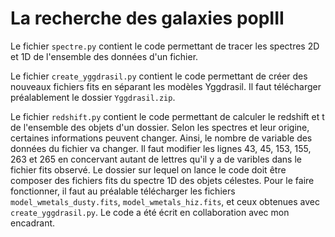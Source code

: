 # La recherche des galaxies popIII

Le fichier `spectre.py` contient le code permettant de tracer les spectres 2D et 1D de l'ensemble des données d'un fichier.

Le fichier `create_yggdrasil.py` contient le code permettant de créer des nouveaux fichiers fits en séparant les modèles Yggdrasil. Il faut télécharger préalablement le dossier `Yggdrasil.zip`.

Le fichier `redshift.py` contient le code permettant de calculer le redshift et t de l'ensemble des objets d'un dossier. Selon les spectres et leur origine, certaines informations peuvent changer. Ainsi, le nombre de variable des données du fichier va changer. Il faut modifier les lignes 43, 45, 153, 155, 263 et 265 en concervant autant de lettres qu'il y a de varibles dans le fichier fits observé. Le dossier sur lequel on lance le code doit être composer des fichiers fits du spectre 1D des objets célestes. Pour le faire fonctionner, il faut au préalable télécharger les fichiers `model_wmetals_dusty.fits`, `model_wmetals_hiz.fits`, et ceux obtenues avec `create_yggdrasil.py`. Le code a été écrit en collaboration avec mon encadrant.
